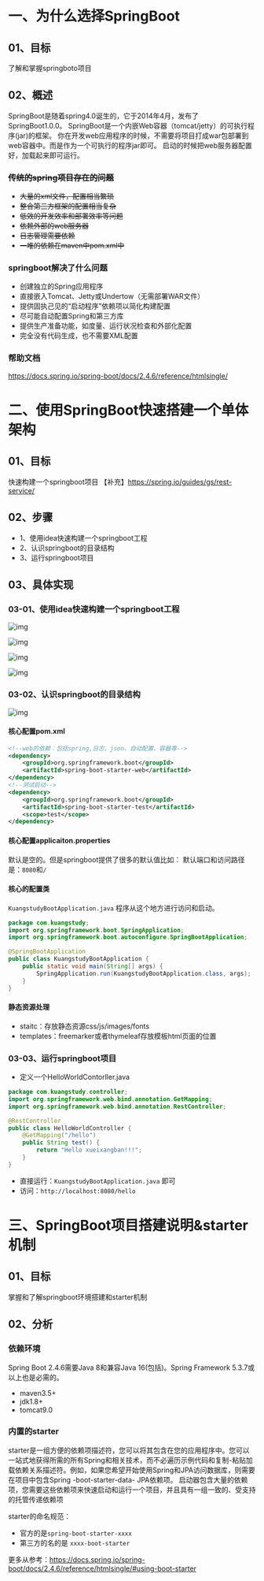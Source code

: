 # 一、为什么选择SpringBoot

## 01、目标

了解和掌握springboto项目

## 02、概述

SpringBoot是随着spring4.0诞生的，它于2014年4月，发布了SpringBoot1.0.0。
SpringBoot是一个内嵌Web容器（tomcat/jetty）的可执行程序(jar)的框架。
你在开发web应用程序的时候，不需要将项目打成war包部署到web容器中。而是作为一个可执行的程序jar即可。
启动的时候把web服务器配置好，加载起来即可运行。

<del>

### 传统的spring项目存在的问题

- 大量的xml文件，配置相当繁琐
- 整合第三方框架的配置相当复杂
- 低效的开发效率和部署效率等问题
- 依赖外部的web服务器
- 日志管理需要依赖
- 一堆的依赖在maven中pom.xml中

</del>

### springboot解决了什么问题

- 创建独立的Spring应用程序
- 直接嵌入Tomcat、Jetty或Undertow（无需部署WAR文件）
- 提供固执己见的“启动程序”依赖项以简化构建配置
- 尽可能自动配置Spring和第三方库
- 提供生产准备功能，如度量、运行状况检查和外部化配置
- 完全没有代码生成，也不需要XML配置

### 帮助文档

https://docs.spring.io/spring-boot/docs/2.4.6/reference/htmlsingle/



# 二、使用SpringBoot快速搭建一个单体架构

## 01、目标

快速构建一个springboot项目
【补充】https://spring.io/guides/gs/rest-service/

## 02、步骤

- 1、使用idea快速构建一个springboot工程
- 2、认识springboot的目录结构
- 3、运行springboot项目

## 03、具体实现

### 03-01、使用idea快速构建一个springboot工程

![img](.\images.assets\kuangstudy28155ad5-f47c-4c2b-b6f4-ea13b2060777.png)

![img](.\images.assets\kuangstudy48090756-361c-4f97-bdee-75096e9e8e74.png)

![img](.\images.assets\kuangstudy9ee53dda-f705-4d3f-b046-a35b49646bbc.png)

![img](.\images.assets\kuangstudy23181fb1-8ffc-45e6-9926-ae495a799e74.png)

### 03-02、认识springboot的目录结构

![img](.\images.assets\kuangstudy67064ed4-28bb-4475-ba70-2ec6190be382.png)

#### 核心配置pom.xml

```xml
<!--web的依赖：包括spring,日志、json、自动配置、容器等-->
<dependency>    
    <groupId>org.springframework.boot</groupId> 
    <artifactId>spring-boot-starter-web</artifactId>
</dependency>
<!--测试启动-->
<dependency>    
    <groupId>org.springframework.boot</groupId>    
    <artifactId>spring-boot-starter-test</artifactId>
    <scope>test</scope>
</dependency>
```

#### 核心配置applicaiton.properties

默认是空的。但是springboot提供了很多的默认值比如：
默认端口和访问路径是：`8080`和`/`

#### 核心的配置类

`KuangstudyBootApplication.java` 程序从这个地方进行访问和启动。

```java
package com.kuangstudy;
import org.springframework.boot.SpringApplication;
import org.springframework.boot.autoconfigure.SpringBootApplication;

@SpringBootApplication
public class KuangstudyBootApplication {   
    public static void main(String[] args) {
        SpringApplication.run(KuangstudyBootApplication.class, args);    
    }
}
```

#### 静态资源处理

- staitc：存放静态资源css/js/images/fonts
- templates：freemarker或者thymeleaf存放模板html页面的位置

### 03-03、运行springboot项目

- 定义一个HelloWorldContorller.java

```java
package com.kuangstudy.controller;
import org.springframework.web.bind.annotation.GetMapping;
import org.springframework.web.bind.annotation.RestController;

@RestController
public class HelloWorldController {   
    @GetMapping("/hello")   
    public String test() {        
        return "Hello xueixangban!!!";    
    }
}
```

- 直接运行：`KuangstudyBootApplication.java` 即可
- 访问：`http://localhost:8080/hello`





# 三、SpringBoot项目搭建说明&starter机制



## 01、目标

掌握和了解springboot环境搭建和starter机制

## 02、分析

### 依赖环境

Spring Boot 2.4.6需要Java 8和兼容Java 16(包括)。Spring Framework 5.3.7或以上也是必需的。

- maven3.5+
- jdk1.8+
- tomcat9.0

### 内置的starter

starter是一组方便的依赖项描述符，您可以将其包含在您的应用程序中。您可以一站式地获得所需的所有Spring和相关技术，而不必遍历示例代码和复制-粘贴加载依赖关系描述符。例如，如果您希望开始使用Spring和JPA访问数据库，则需要在项目中包含Spring -boot-starter-data- JPA依赖项。
启动器包含大量的依赖项，您需要这些依赖项来快速启动和运行一个项目，并且具有一组一致的、受支持的托管传递依赖项

starter的命名规范：

- 官方的是`spring-boot-starter-xxxx`
- 第三方的名的是 `xxxx-boot-starter`

更多从参考：https://docs.spring.io/spring-boot/docs/2.4.6/reference/htmlsingle/#using-boot-starter


